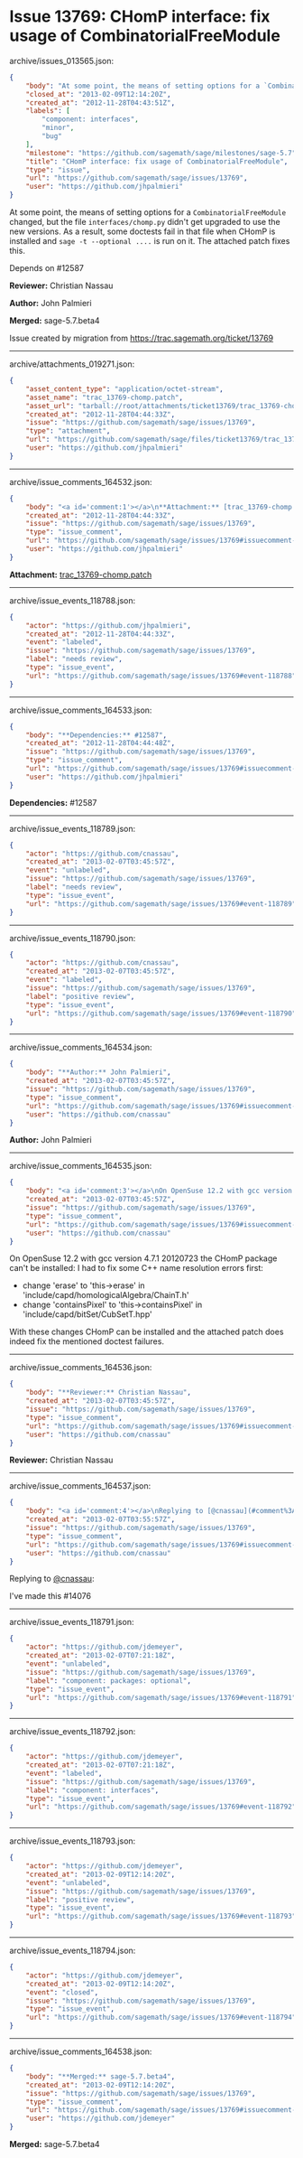 # Issue 13769: CHomP interface: fix usage of CombinatorialFreeModule

archive/issues_013565.json:
```json
{
    "body": "At some point, the means of setting options for a `CombinatorialFreeModule` changed, but the file `interfaces/chomp.py` didn't get upgraded to use the new versions. As a result, some doctests fail in that file when CHomP is installed and `sage -t --optional ....` is run on it. The attached patch fixes this.\n\nDepends on #12587\n\n**Reviewer:** Christian Nassau\n\n**Author:** John Palmieri\n\n**Merged:** sage-5.7.beta4\n\nIssue created by migration from https://trac.sagemath.org/ticket/13769\n\n",
    "closed_at": "2013-02-09T12:14:20Z",
    "created_at": "2012-11-28T04:43:51Z",
    "labels": [
        "component: interfaces",
        "minor",
        "bug"
    ],
    "milestone": "https://github.com/sagemath/sage/milestones/sage-5.7",
    "title": "CHomP interface: fix usage of CombinatorialFreeModule",
    "type": "issue",
    "url": "https://github.com/sagemath/sage/issues/13769",
    "user": "https://github.com/jhpalmieri"
}
```
At some point, the means of setting options for a `CombinatorialFreeModule` changed, but the file `interfaces/chomp.py` didn't get upgraded to use the new versions. As a result, some doctests fail in that file when CHomP is installed and `sage -t --optional ....` is run on it. The attached patch fixes this.

Depends on #12587

**Reviewer:** Christian Nassau

**Author:** John Palmieri

**Merged:** sage-5.7.beta4

Issue created by migration from https://trac.sagemath.org/ticket/13769





---

archive/attachments_019271.json:
```json
{
    "asset_content_type": "application/octet-stream",
    "asset_name": "trac_13769-chomp.patch",
    "asset_url": "tarball://root/attachments/ticket13769/trac_13769-chomp.patch",
    "created_at": "2012-11-28T04:44:33Z",
    "issue": "https://github.com/sagemath/sage/issues/13769",
    "type": "attachment",
    "url": "https://github.com/sagemath/sage/files/ticket13769/trac_13769-chomp.patch",
    "user": "https://github.com/jhpalmieri"
}
```



---

archive/issue_comments_164532.json:
```json
{
    "body": "<a id='comment:1'></a>\n**Attachment:** [trac_13769-chomp.patch](https://github.com/sagemath/sage/files/ticket13769/trac_13769-chomp.patch)",
    "created_at": "2012-11-28T04:44:33Z",
    "issue": "https://github.com/sagemath/sage/issues/13769",
    "type": "issue_comment",
    "url": "https://github.com/sagemath/sage/issues/13769#issuecomment-164532",
    "user": "https://github.com/jhpalmieri"
}
```

<a id='comment:1'></a>
**Attachment:** [trac_13769-chomp.patch](https://github.com/sagemath/sage/files/ticket13769/trac_13769-chomp.patch)



---

archive/issue_events_118788.json:
```json
{
    "actor": "https://github.com/jhpalmieri",
    "created_at": "2012-11-28T04:44:33Z",
    "event": "labeled",
    "issue": "https://github.com/sagemath/sage/issues/13769",
    "label": "needs review",
    "type": "issue_event",
    "url": "https://github.com/sagemath/sage/issues/13769#event-118788"
}
```



---

archive/issue_comments_164533.json:
```json
{
    "body": "**Dependencies:** #12587",
    "created_at": "2012-11-28T04:44:48Z",
    "issue": "https://github.com/sagemath/sage/issues/13769",
    "type": "issue_comment",
    "url": "https://github.com/sagemath/sage/issues/13769#issuecomment-164533",
    "user": "https://github.com/jhpalmieri"
}
```

**Dependencies:** #12587



---

archive/issue_events_118789.json:
```json
{
    "actor": "https://github.com/cnassau",
    "created_at": "2013-02-07T03:45:57Z",
    "event": "unlabeled",
    "issue": "https://github.com/sagemath/sage/issues/13769",
    "label": "needs review",
    "type": "issue_event",
    "url": "https://github.com/sagemath/sage/issues/13769#event-118789"
}
```



---

archive/issue_events_118790.json:
```json
{
    "actor": "https://github.com/cnassau",
    "created_at": "2013-02-07T03:45:57Z",
    "event": "labeled",
    "issue": "https://github.com/sagemath/sage/issues/13769",
    "label": "positive review",
    "type": "issue_event",
    "url": "https://github.com/sagemath/sage/issues/13769#event-118790"
}
```



---

archive/issue_comments_164534.json:
```json
{
    "body": "**Author:** John Palmieri",
    "created_at": "2013-02-07T03:45:57Z",
    "issue": "https://github.com/sagemath/sage/issues/13769",
    "type": "issue_comment",
    "url": "https://github.com/sagemath/sage/issues/13769#issuecomment-164534",
    "user": "https://github.com/cnassau"
}
```

**Author:** John Palmieri



---

archive/issue_comments_164535.json:
```json
{
    "body": "<a id='comment:3'></a>\nOn OpenSuse 12.2 with gcc version 4.7.1 20120723 the CHomP package can't be installed: I had to fix some C++ name resolution errors first:\n\n* change 'erase' to 'this->erase' in 'include/capd/homologicalAlgebra/ChainT.h'\n* change 'containsPixel' to 'this->containsPixel' in 'include/capd/bitSet/CubSetT.hpp'\n\nWith these changes CHomP can be installed and the attached patch does indeed fix the mentioned doctest failures.",
    "created_at": "2013-02-07T03:45:57Z",
    "issue": "https://github.com/sagemath/sage/issues/13769",
    "type": "issue_comment",
    "url": "https://github.com/sagemath/sage/issues/13769#issuecomment-164535",
    "user": "https://github.com/cnassau"
}
```

<a id='comment:3'></a>
On OpenSuse 12.2 with gcc version 4.7.1 20120723 the CHomP package can't be installed: I had to fix some C++ name resolution errors first:

* change 'erase' to 'this->erase' in 'include/capd/homologicalAlgebra/ChainT.h'
* change 'containsPixel' to 'this->containsPixel' in 'include/capd/bitSet/CubSetT.hpp'

With these changes CHomP can be installed and the attached patch does indeed fix the mentioned doctest failures.



---

archive/issue_comments_164536.json:
```json
{
    "body": "**Reviewer:** Christian Nassau",
    "created_at": "2013-02-07T03:45:57Z",
    "issue": "https://github.com/sagemath/sage/issues/13769",
    "type": "issue_comment",
    "url": "https://github.com/sagemath/sage/issues/13769#issuecomment-164536",
    "user": "https://github.com/cnassau"
}
```

**Reviewer:** Christian Nassau



---

archive/issue_comments_164537.json:
```json
{
    "body": "<a id='comment:4'></a>\nReplying to [@cnassau](#comment%3A3):\n\nI've made this #14076",
    "created_at": "2013-02-07T03:55:57Z",
    "issue": "https://github.com/sagemath/sage/issues/13769",
    "type": "issue_comment",
    "url": "https://github.com/sagemath/sage/issues/13769#issuecomment-164537",
    "user": "https://github.com/cnassau"
}
```

<a id='comment:4'></a>
Replying to [@cnassau](#comment%3A3):

I've made this #14076



---

archive/issue_events_118791.json:
```json
{
    "actor": "https://github.com/jdemeyer",
    "created_at": "2013-02-07T07:21:18Z",
    "event": "unlabeled",
    "issue": "https://github.com/sagemath/sage/issues/13769",
    "label": "component: packages: optional",
    "type": "issue_event",
    "url": "https://github.com/sagemath/sage/issues/13769#event-118791"
}
```



---

archive/issue_events_118792.json:
```json
{
    "actor": "https://github.com/jdemeyer",
    "created_at": "2013-02-07T07:21:18Z",
    "event": "labeled",
    "issue": "https://github.com/sagemath/sage/issues/13769",
    "label": "component: interfaces",
    "type": "issue_event",
    "url": "https://github.com/sagemath/sage/issues/13769#event-118792"
}
```



---

archive/issue_events_118793.json:
```json
{
    "actor": "https://github.com/jdemeyer",
    "created_at": "2013-02-09T12:14:20Z",
    "event": "unlabeled",
    "issue": "https://github.com/sagemath/sage/issues/13769",
    "label": "positive review",
    "type": "issue_event",
    "url": "https://github.com/sagemath/sage/issues/13769#event-118793"
}
```



---

archive/issue_events_118794.json:
```json
{
    "actor": "https://github.com/jdemeyer",
    "created_at": "2013-02-09T12:14:20Z",
    "event": "closed",
    "issue": "https://github.com/sagemath/sage/issues/13769",
    "type": "issue_event",
    "url": "https://github.com/sagemath/sage/issues/13769#event-118794"
}
```



---

archive/issue_comments_164538.json:
```json
{
    "body": "**Merged:** sage-5.7.beta4",
    "created_at": "2013-02-09T12:14:20Z",
    "issue": "https://github.com/sagemath/sage/issues/13769",
    "type": "issue_comment",
    "url": "https://github.com/sagemath/sage/issues/13769#issuecomment-164538",
    "user": "https://github.com/jdemeyer"
}
```

**Merged:** sage-5.7.beta4
